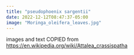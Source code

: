 ```yaml
---
title: "pseudophoenix sargentii"
date: 2022-12-12T08:47:37-05:00
image: "Moringa_oleifera_leaves.jpg"
---
```


images and text COPIED from https://en.wikipedia.org/wiki/Attalea_crassispatha

